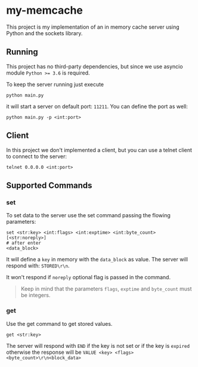 # my-memcache
This project is my implementation of an in memory cache server using Python 
and the sockets library.

## Running
This project has no third-party dependencies, but since we use asyncio module
`Python >= 3.6` is required. 

To keep the server running just execute
```shell
python main.py
```
it will start a server on default port: `11211`.  You can define the port as well:
```shell
python main.py -p <int:port>
```

## Client
In this project we don't implemented a client, but you can use a telnet client
to connect to the server:

```shell
telnet 0.0.0.0 <int:port>
```

## Supported Commands
### set
To set data to the server use the set command passing the flowing parameters:
```shell
set <str:key> <int:flags> <int:exptime> <int:byte_count> [<str:noreply>]
# after enter
<data_block>
```


It will define a `key` in memory with the `data_block` as value. The server will respond with:
```STORED\r\n```.

It won't respond if `noreply` optional flag is passed in the command.
> Keep in mind that the parameters `flags`, `exptime` and `byte_count` must be integers.
### get
Use the get command to get stored values.
```shell
get <str:key>
```
The server will respond with `END` if the key is not set
or if the key is `expired` otherwise the response will be
`VALUE <key> <flags> <byte_count>\r\n<block_data>`
